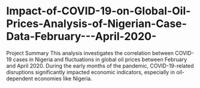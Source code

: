 # Impact-of-COVID-19-on-Global-Oil-Prices-Analysis-of-Nigerian-Case-Data-February---April-2020-
Project Summary This analysis investigates the correlation between COVID-19 cases in Nigeria and fluctuations in global oil prices between February and April 2020. During the early months of the pandemic, COVID-19-related disruptions significantly impacted economic indicators, especially in oil-dependent economies like Nigeria.
